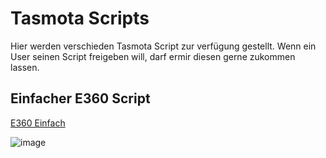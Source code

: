 # Tasmota Scripts 

Hier werden verschieden Tasmota Script zur verfügung gestellt. 
Wenn ein User seinen Script freigeben will, darf ermir diesen gerne zukommen lassen. 

## Einfacher E360 Script
[E360 Einfach](TasmotaScript_E360_Einfach.txt)

![image](https://github.com/NikLuy/ebsTasmota/assets/7451747/e2b9d342-4ddb-4041-a1db-78ddab48bee7)

